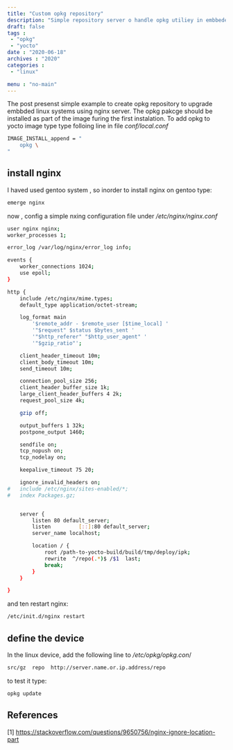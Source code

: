 ```yaml
---
title: "Custom opkg repository"
description: "Simple repository server o handle opkg utiliey in embbeded systems"
draft: false
tags : 
 - "opkg"
 - "yocto"
date : "2020-06-18"
archives : "2020"
categories : 
 - "linux"

menu : "no-main"
---
```

The post presenst simple example to create opkg repository to upgrade embbded linux systems using nginx server. The opkg pakcge should be installed as part of the image furing the first instalation. To add opkg to yocto image type type folloing line in file *conf/local.conf*
```bash
IMAGE_INSTALL_append = "
	opkg \
"
```


## install nginx
I haved used gentoo system , so inorder to install nginx on gentoo type:
```bash
emerge nginx
```
now , config a simple nxing configuration file under */etc/nginx/nginx.conf*
```bash
user nginx nginx;
worker_processes 1;

error_log /var/log/nginx/error_log info;

events {
	worker_connections 1024;
	use epoll;
}

http {
	include /etc/nginx/mime.types;
	default_type application/octet-stream;

	log_format main
		'$remote_addr - $remote_user [$time_local] '
		'"$request" $status $bytes_sent ' 
		'"$http_referer" "$http_user_agent" '
		'"$gzip_ratio"';

	client_header_timeout 10m;
	client_body_timeout 10m;
	send_timeout 10m;

	connection_pool_size 256;
	client_header_buffer_size 1k;
	large_client_header_buffers 4 2k;
	request_pool_size 4k;

	gzip off;

	output_buffers 1 32k;
	postpone_output 1460;

	sendfile on;
	tcp_nopush on;
	tcp_nodelay on;

	keepalive_timeout 75 20;

	ignore_invalid_headers on;
#	include /etc/nginx/sites-enabled/*;
#	index Packages.gz;


	server {
		listen 80 default_server;
		listen         [::]:80 default_server;
		server_name localhost;

		location / {
			root /path-to-yocto-build/build/tmp/deploy/ipk;
			rewrite  ^/repo(.*)$ /$1  last;
  			break;
		}
	}

}
```

and ten restart nginx:
```bash
/etc/init.d/nginx restart
```

## define the device
In the linux device, add the following line to */etc/opkg/opkg.con*/
```bash
src/gz  repo  http://server.name.or.ip.address/repo
```

to test it type:
```bash
opkg update
```

## References
[1] https://stackoverflow.com/questions/9650756/nginx-ignore-location-part
